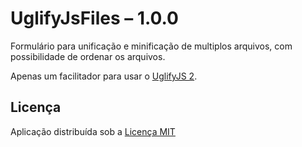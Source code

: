 # UglifyJsFiles &ndash; 1.0.0

Formulário para unificação e minificação de multiplos arquivos, com possibilidade de ordenar os arquivos.

Apenas um facilitador para usar o [UglifyJS 2](https://github.com/mishoo/UglifyJS2).

## Licença

Aplicação distribuída sob a [Licença MIT](https://github.com/KaduAmaral/UglifyJsFiles/blob/master/LICENSE.md)
